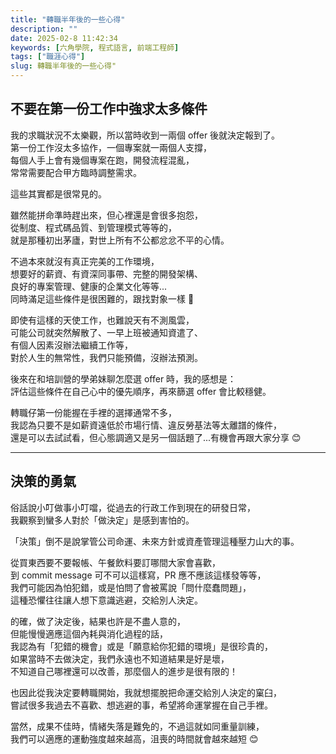 ```yaml
---
title: "轉職半年後的一些心得"
description: ""
date: 2025-02-8 11:42:34
keywords: [六角學院, 程式語言, 前端工程師]
tags: ["職涯心得"]
slug: 轉職半年後的一些心得"
---
```


## 不要在第一份工作中強求太多條件

我的求職狀況不太樂觀，所以當時收到一兩個 offer 後就決定報到了。  
第一份工作沒太多協作，一個專案就一兩個人支撐，  
每個人手上會有幾個專案在跑，開發流程混亂，  
常常需要配合甲方臨時調整需求。

這些其實都是很常見的。

雖然能拼命準時趕出來，但心裡還是會很多抱怨，  
從制度、程式碼品質、到管理模式等等的，  
就是那種初出茅廬，對世上所有不公都忿忿不平的心情。

不過本來就沒有真正完美的工作環境，  
想要好的薪資、有資深同事帶、完整的開發架構、  
良好的專案管理、健康的企業文化等等...  
同時滿足這些條件是很困難的，跟找對象一樣 🤣

即使有這樣的天使工作，也難說天有不測風雲，  
可能公司就突然解散了、一早上班被通知資遣了、  
有個人因素沒辦法繼續工作等，  
對於人生的無常性，我們只能預備，沒辦法預測。

後來在和培訓營的學弟妹聊怎麼選 offer 時，我的感想是：  
評估這些條件在自己心中的優先順序，再來篩選 offer 會比較穩健。

轉職仔第一份能握在手裡的選擇通常不多，  
我認為只要不是如薪資遠低於市場行情、違反勞基法等太離譜的條件，  
還是可以去試試看，但心態調適又是另一個話題了...有機會再跟大家分享 😊

---

## 決策的勇氣

俗話說小叮做事小叮噹，從過去的行政工作到現在的研發日常，  
我觀察到蠻多人對於「做決定」是感到害怕的。

「決策」倒不是說掌管公司命運、未來方針或資產管理這種壓力山大的事。

從買東西要不要報帳、午餐飲料要訂哪間大家會喜歡，  
到 commit message 可不可以這樣寫，PR 應不應該這樣發等等，  
我們可能因為怕犯錯，或是怕問了會被罵說「問什麼蠢問題」，  
這種恐懼往往讓人想下意識逃避，交給別人決定。

的確，做了決定後，結果也許是不盡人意的，  
但能慢慢適應這個內耗與消化過程的話，  
我認為有「犯錯的機會」或是「願意給你犯錯的環境」是很珍貴的，  
如果當時不去做決定，我們永遠也不知道結果是好是壞，  
不知道自己哪裡還可以改善，那麼個人的進步是很有限的！

也因此從我決定要轉職開始，我就想擺脫把命運交給別人決定的窠臼，  
嘗試很多我過去不喜歡、想逃避的事，希望將命運掌握在自己手裡。

當然，成果不佳時，情緒失落是難免的，不過這就如同重量訓練，  
我們可以適應的運動強度越來越高，沮喪的時間就會越來越短 😊
